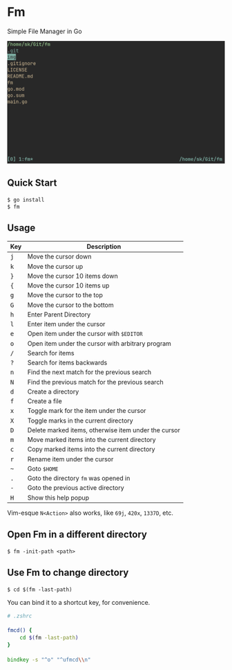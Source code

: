 # Fm
Simple File Manager in Go

![Fm](img/fm.png)

## Quick Start
```console
$ go install
$ fm
```

## Usage
| Key          | Description                                          |
| ------------ | ---------------------------------------------------- |
| <kbd>j</kbd> | Move the cursor down                                 |
| <kbd>k</kbd> | Move the cursor up                                   |
| <kbd>}</kbd> | Move the cursor 10 items down                        |
| <kbd>{</kbd> | Move the cursor 10 items up                          |
| <kbd>g</kbd> | Move the cursor to the top                           |
| <kbd>G</kbd> | Move the cursor to the bottom                        |
| <kbd>h</kbd> | Enter Parent Directory                               |
| <kbd>l</kbd> | Enter item under the cursor                          |
| <kbd>e</kbd> | Open item under the cursor with `$EDITOR`            |
| <kbd>o</kbd> | Open item under the cursor with arbitrary program    |
| <kbd>/</kbd> | Search for items                                     |
| <kbd>?</kbd> | Search for items backwards                           |
| <kbd>n</kbd> | Find the next match for the previous search          |
| <kbd>N</kbd> | Find the previous match for the previous search      |
| <kbd>d</kbd> | Create a directory                                   |
| <kbd>f</kbd> | Create a file                                        |
| <kbd>x</kbd> | Toggle mark for the item under the cursor            |
| <kbd>X</kbd> | Toggle marks in the current directory                |
| <kbd>D</kbd> | Delete marked items, otherwise item under the cursor |
| <kbd>m</kbd> | Move marked items into the current directory         |
| <kbd>c</kbd> | Copy marked items into the current directory         |
| <kbd>r</kbd> | Rename item under the cursor                         |
| <kbd>~</kbd> | Goto `$HOME`                                         |
| <kbd>.</kbd> | Goto the directory `fm` was opened in                |
| <kbd>-</kbd> | Goto the previous active directory                   |
| <kbd>H</kbd> | Show this help popup                                 |

Vim-esque `N<Action>` also works, like `69j`, `420x`, `1337D`, etc.

## Open Fm in a different directory
```console
$ fm -init-path <path>
```

## Use Fm to change directory
```console
$ cd $(fm -last-path)
```

You can bind it to a shortcut key, for convenience.

```zsh
# .zshrc

fmcd() {
    cd $(fm -last-path)
}

bindkey -s "^o" "^ufmcd\\n"
```
